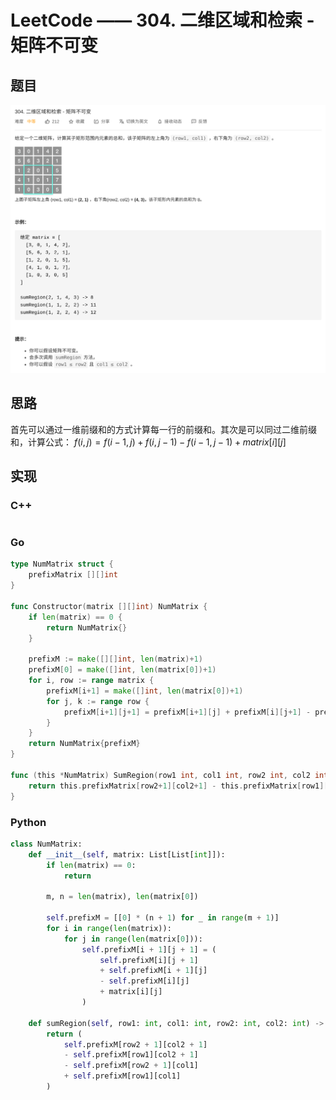 # LeetCode —— 304. 二维区域和检索 - 矩阵不可变

## 题目

![20210302193947](https://raw.githubusercontent.com/AZMDDY/imgs/master/img/20210302193947.png)

## 思路

首先可以通过一维前缀和的方式计算每一行的前缀和。其次是可以同过二维前缀和，计算公式： $f(i,j)=f(i−1,j)+f(i,j−1)−f(i−1,j−1)+matrix[i][j]$

## 实现

### C++

```cpp

```

### Go

```go
type NumMatrix struct {
	prefixMatrix [][]int
}

func Constructor(matrix [][]int) NumMatrix {
	if len(matrix) == 0 {
		return NumMatrix{}
	}

	prefixM := make([][]int, len(matrix)+1)
	prefixM[0] = make([]int, len(matrix[0])+1)
	for i, row := range matrix {
		prefixM[i+1] = make([]int, len(matrix[0])+1)
		for j, k := range row {
			prefixM[i+1][j+1] = prefixM[i+1][j] + prefixM[i][j+1] - prefixM[i][j] + k
		}
	}
	return NumMatrix{prefixM}
}

func (this *NumMatrix) SumRegion(row1 int, col1 int, row2 int, col2 int) int {
	return this.prefixMatrix[row2+1][col2+1] - this.prefixMatrix[row1][col2+1] - this.prefixMatrix[row2+1][col1] + this.prefixMatrix[row1][col1]
}
```

### Python

```python
class NumMatrix:
    def __init__(self, matrix: List[List[int]]):
        if len(matrix) == 0:
            return

        m, n = len(matrix), len(matrix[0])

        self.prefixM = [[0] * (n + 1) for _ in range(m + 1)]
        for i in range(len(matrix)):
            for j in range(len(matrix[0])):
                self.prefixM[i + 1][j + 1] = (
                    self.prefixM[i][j + 1]
                    + self.prefixM[i + 1][j]
                    - self.prefixM[i][j]
                    + matrix[i][j]
                )

    def sumRegion(self, row1: int, col1: int, row2: int, col2: int) -> int:
        return (
            self.prefixM[row2 + 1][col2 + 1]
            - self.prefixM[row1][col2 + 1]
            - self.prefixM[row2 + 1][col1]
            + self.prefixM[row1][col1]
        )

```
